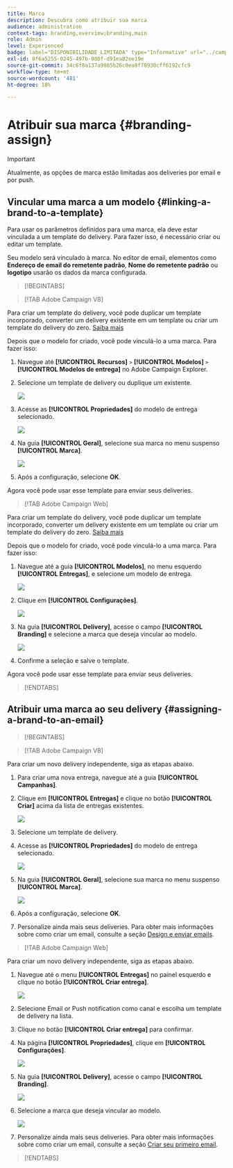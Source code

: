 ```yaml
---
title: Marca
description: Descubra como atribuir sua marca
audience: administration
context-tags: branding,overview;branding,main
role: Admin
level: Experienced
badge: label="DISPONIBILIDADE LIMITADA" type="Informative" url="../campaign-standard-migration-home.md" tooltip="Restrito a usuários migrados do Campaign Standard"
exl-id: 8f6a5255-0245-497b-880f-d91ea82ee19e
source-git-commit: 34c6f8a137a9085b26c0ea8f78930cff6192cfc9
workflow-type: tm+mt
source-wordcount: '481'
ht-degree: 18%

---
```


# Atribuir sua marca {#branding-assign}

>[!IMPORTANT]
>
>Atualmente, as opções de marca estão limitadas aos deliveries por email e por push.

## Vincular uma marca a um modelo {#linking-a-brand-to-a-template}

Para usar os parâmetros definidos para uma marca, ela deve estar vinculada a um template do delivery. Para fazer isso, é necessário criar ou editar um template.

Seu modelo será vinculado à marca. No editor de email, elementos como **Endereço de email do remetente padrão**, **Nome do remetente padrão** ou **logotipo** usarão os dados da marca configurada.

>[!BEGINTABS]

>[!TAB Adobe Campaign V8]

Para criar um template do delivery, você pode duplicar um template incorporado, converter um delivery existente em um template ou criar um template do delivery do zero. [Saiba mais](https://experienceleague.adobe.com/en/docs/campaign/campaign-v8/send/create-templates)

Depois que o modelo for criado, você pode vinculá-lo a uma marca. Para fazer isso:

1. Navegue até **[!UICONTROL Recursos]** `>` **[!UICONTROL Modelos]** `>` **[!UICONTROL Modelos de entrega]** no Adobe Campaign Explorer.

1. Selecione um template de delivery ou duplique um existente.

   ![](assets/branding_assign_V8_1.png)

1. Acesse as **[!UICONTROL Propriedades]** do modelo de entrega selecionado.

   ![](assets/branding_assign_V8_2.png)

1. Na guia **[!UICONTROL Geral]**, selecione sua marca no menu suspenso **[!UICONTROL Marca]**.

   ![](assets/branding_assign_V8_3.png)

1. Após a configuração, selecione **OK**.

Agora você pode usar esse template para enviar seus deliveries.

>[!TAB Adobe Campaign Web]

Para criar um template do delivery, você pode duplicar um template incorporado, converter um delivery existente em um template ou criar um template do delivery do zero. [Saiba mais](https://experienceleague.adobe.com/en/docs/campaign-web/v8/msg/delivery-template)

Depois que o modelo for criado, você pode vinculá-lo a uma marca. Para fazer isso:

1. Navegue até a guia **[!UICONTROL Modelos]**, no menu esquerdo **[!UICONTROL Entregas]**, e selecione um modelo de entrega.

   ![](assets/branding_assign_web_1.png)

1. Clique em **[!UICONTROL Configurações]**.

   ![](assets/branding_assign_web_2.png)

1. Na guia **[!UICONTROL Delivery]**, acesse o campo **[!UICONTROL Branding]** e selecione a marca que deseja vincular ao modelo.

   ![](assets/branding_assign_web_3.png)

1. Confirme a seleção e salve o template.

Agora você pode usar esse template para enviar seus deliveries.

>[!ENDTABS]

## Atribuir uma marca ao seu delivery {#assigning-a-brand-to-an-email}

>[!BEGINTABS]

>[!TAB Adobe Campaign V8]

Para criar um novo delivery independente, siga as etapas abaixo.

1. Para criar uma nova entrega, navegue até a guia **[!UICONTROL Campanhas]**.

1. Clique em **[!UICONTROL Entregas]** e clique no botão **[!UICONTROL Criar]** acima da lista de entregas existentes.

   ![](assets/branding_assign_V8_4.png)

1. Selecione um template de delivery.

1. Acesse as **[!UICONTROL Propriedades]** do modelo de entrega selecionado.

   ![](assets/branding_assign_V8_5.png)

1. Na guia **[!UICONTROL Geral]**, selecione sua marca no menu suspenso **[!UICONTROL Marca]**.

   ![](assets/branding_assign_V8_6.png)

1. Após a configuração, selecione **OK**.

1. Personalize ainda mais seus deliveries. Para obter mais informações sobre como criar um email, consulte a seção [Design e enviar emails](https://experienceleague.adobe.com/en/docs/campaign-web/v8/msg/email/create-email).

>[!TAB Adobe Campaign Web]

Para criar um novo delivery independente, siga as etapas abaixo.

1. Navegue até o menu **[!UICONTROL Entregas]** no painel esquerdo e clique no botão **[!UICONTROL Criar entrega]**.

   ![](assets/branding_assign_web_4.png)

1. Selecione Email or Push notification como canal e escolha um template de delivery na lista.

1. Clique no botão **[!UICONTROL Criar entrega]** para confirmar.

1. Na página **[!UICONTROL Propriedades]**, clique em **[!UICONTROL Configurações]**.

   ![](assets/branding_assign_web_5.png)

1. Na guia **[!UICONTROL Delivery]**, acesse o campo **[!UICONTROL Branding]**.

   ![](assets/branding_assign_web_6.png)

1. Selecione a marca que deseja vincular ao modelo.

   ![](assets/branding_assign_web_7.png)

1. Personalize ainda mais seus deliveries. Para obter mais informações sobre como criar um email, consulte a seção [Criar seu primeiro email](https://experienceleague.adobe.com/en/docs/campaign-web/v8/msg/email/create-email).

>[!ENDTABS]

